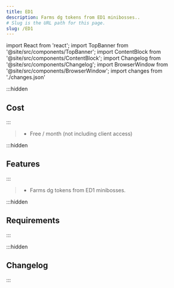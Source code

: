 ```yaml
---
title: ED1
description: Farms dg tokens from ED1 minibosses..
# Slug is the URL path for this page.
slug: /ED1
---
```


import React from 'react';
import TopBanner from '@site/src/components/TopBanner';
import ContentBlock from '@site/src/components/ContentBlock';
import Changelog from '@site/src/components/Changelog';
import BrowserWindow from '@site/src/components/BrowserWindow';
import changes from './changes.json'

<TopBanner title="ED1" version="v1.0.6" author="BotWithUs" offical="OFFICAL SCRIPT" skill="Necromancy">
</TopBanner>

:::hidden

## Cost

:::

<ContentBlock title="Cost">

> - Free / month (not including client access)

</ContentBlock>

:::hidden

## Features

:::

<ContentBlock title="Features">

> - Farms dg tokens from ED1 minibosses.

</ContentBlock>

:::hidden

## Requirements

:::
<ContentBlock title="Requirements">

</ContentBlock>

:::hidden

## Changelog

:::

<Changelog changes={changes}>

</Changelog>
